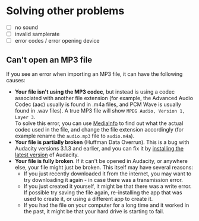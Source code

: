 # Solving other problems



* [ ] no sound
* [ ] invalid samplerate
* [ ] error codes / error opening device

## Can't open an MP3 file

If you see an error when importing an MP3 file, it can have the following causes:&#x20;

* **Your file isn't using the MP3 codec**, but instead is using a codec associated with another file extension (for example, the Advanced Audio Codec (aac) usually is found in .m4a files, and PCM Wave is usually found in .wav files). A true MP3 file will show `MPEG Audio, Version 1, Layer 3`. \
  To solve this error, you can use [MediaInfo](https://mediaarea.net/MediaInfo) to find out what the actual codec used in the file, and  change the file extension accordingly (for example rename the `audio.mp3` file to `audio.m4a`).&#x20;
* **Your file is partially broken** (Huffman Data Overrun). This is a bug with Audacity versions 3.1.3 and earlier, and you can fix it by [installing the latest version](../todo/downloading-and-installing-audacity.md) of Audacity.&#x20;
* **Your file is fully broken**. If it can't be opened in Audacity, or anywhere else, your file might just be broken. This itself may have several reasons:
  * If you just recently downloaded it from the internet, you may want to try downloading it again - in case there was a transmission error.&#x20;
  * If you just created it yourself, it might be that there was a write error. If possible try saving the file again, re-installing the app that was used to create it, or using a different app to create it.
  * If you had the file on your computer for a long time and it worked in the past, it might be that your hard drive is starting to fail.&#x20;
